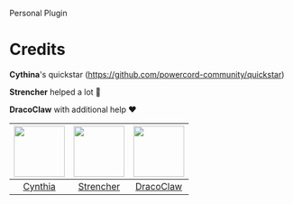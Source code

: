 Personal Plugin

# Credits

**Cythina**'s quickstar (https://github.com/powercord-community/quickstar)

**Strencher** helped a lot 💖 

**DracoClaw** with additional help ❤️

|<a href="https://github.com/cyyynthia"><img src="https://avatars.githubusercontent.com/u/9999055?v=4" width="90px" height="90px"></a>|<a href="https://github.com/Strencher"><img src="https://avatars.githubusercontent.com/u/46447572?v=4" width="90px" height="90px"></a>|<a href="https://github.com/DracoClaw"><img src="https://avatars.githubusercontent.com/u/34274162?v=4" width="90px" height="90px"></a>|
|:-:|:-:|:-:|
|[Cynthia](https://github.com/cyyynthia)|[Strencher](https://github.com/Strencher)|[DracoClaw](https://github.com/DracoClaw)|

